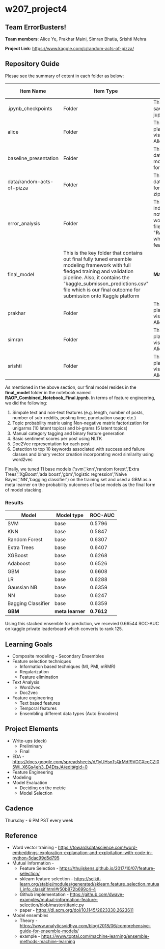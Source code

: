 # w207_project4

## Team ErrorBusters!

**Team members**: Alice Ye, Prakhar Maini, Simran Bhatia, Srishti Mehra 

**Project Link**: https://www.kaggle.com/c/random-acts-of-pizza/ 

## Repository Guide
Plesae see the summary of cotent in each folder as below:

|Item Name| Item Type| Description | Key Importance|
|---|---|---|---|
|.ipynb_checkpoints| Folder | This folder contains the saved check points of jupyter notebook sessions|  None|
|alice| Folder | This folder is Alice's data playground and could be visited to see the exploration Alice did during the project| Alice's data exploration|
|baseline_presentation| Folder | This folder contains the data-prep and baseline RF model that was developed for the first check-point| First check-point review|
|data/random-acts-of-pizza| Folder | This folder contains all the data (training and holdout) for RAOP problem in json and zip format | Raw data folder|
|error_analysis| Folder | This folder contains the individual error analysis notebooks that the team worked on. This includes the file "RAOP_Combined_notebook" which contains the final full feature engineering flow| Full feature engineering and error analysis|
|final_model| This is the key folder that contains out final fully tuned ensemble modeling framework with full fledged training and validation pipeline. Also, it contains the "kaggle_submisson_predictions.csv" file which is our final outcome for submission onto Kaggle platform| **Main model** | **Please use for model review** |
|prakhar| Folder | This folder is Prakhar's data playground and could be visited to see the exploration Alice did during the project| Prakhar's data exploration|
|simran| Folder | This folder is Simran's data playground and could be visited to see the exploration Alice did during the project| Simran's data exploration|
|srishti| Folder | This folder is Srishti's data playground and could be visited to see the exploration Alice did during the project| Srishti's data exploration|

As mentioned in the above section, our final model resides in the **final_model** folder in the notebook named **RAOP_Combined_Notebook_Final.ipynb**. In terms of feature engineering, we did the following:

1. Simpale text and non-text features (e.g. length, number of posts, number of sub-reddits, posting time, punctuation usage etc.)
2. Topic probability matrix using Non-negative matrix factorization for unigarms (10 latent topics) and bi-grams (5 latent topics)
3. Manual category tagging and binary feature generation
4. Basic sentiment scores per post using NLTK
5. Doc2Vec representation for each post 
6. Detection to top 10 keywords associated with success and failure classes and binary vector creation incorporating word similarity using word2vec 

Finally, we tuned 11 base models ('svm','knn','random forest','Extra Trees','XgBoost','ada boost','gbm','logistic regression','Naive Bayes','NN','bagging classifier') on the training set and used a GBM as a meta learner on the probability outcomes of base models as the final form of model stacking. 

### Results

|Model|Model type|ROC-AUC|
|---|---|---|
|SVM|base|0.5796|
|KNN|base|0.5847|
|Random Forest|base|0.6307|
|Extra Trees|base|0.6407|
|XGBoost|base|0.6268|
|Adaboost|base|0.6526|
|GBM|base|0.6608|
|LR|base|0.6288|
|Gaussian NB|base|0.6359|
|NN|base|0.6247|
|Bagging Classifier|base|0.6359|
|**GBM**|**meta learner**|**0.7612**|

Using this stacked ensemble for prediction, we recevied 0.66544 ROC-AUC on kaggle private leaderboard which converts to rank 125.


## Learning Goals
* Composite modeling - Secondary Ensembles
* Feature selection techniques
  * Information based techniques (MI, PMI, mRMR)
  * Regularization 
  * Feature elimination
* Text Analysis
  * Word2vec
  * Doc2vec
* Feature engineering
  * Text based features
  * Temporal features 
  * Ensembling different data types (Auto Encoders)

## Project Elements
* Write-ups (deck)
  * Preliminary 
  * Final 
* EDA - https://docs.google.com/spreadsheets/d/1yUHsnTsQrMdf9VGGXcoCZI05Wi_X6Gs4eh3_D4DtsJA/edit#gid=0
* Feature Engineering
* Modeling
* Model Evaluation
  * Deciding on the metric
  * Model Selection 

## Cadence
Thursday - 6 PM PST every week

## Reference
* Word vector training - https://towardsdatascience.com/word-embeddings-exploration-explanation-and-exploitation-with-code-in-python-5dac99d5d795
* Mutual Information - 
  * Feature Selection - https://thuijskens.github.io/2017/10/07/feature-selection/
  * sklearn feature selection - https://scikit-learn.org/stable/modules/generated/sklearn.feature_selection.mutual_info_classif.html#r50b872b699c4-4
  * Github implementation - https://github.com/dwave-examples/mutual-information-feature-selection/blob/master/titanic.py
  * paper - https://dl.acm.org/doi/10.1145/2623330.2623611
* Model ensembles 
  * Theory - https://www.analyticsvidhya.com/blog/2018/06/comprehensive-guide-for-ensemble-models/
  * example - https://www.toptal.com/machine-learning/ensemble-methods-machine-learning


